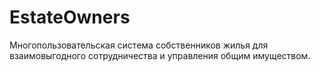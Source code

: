 # EstateOwners
Многопользовательская система собственников жилья для взаимовыгодного сотрудничества и управления общим имуществом.